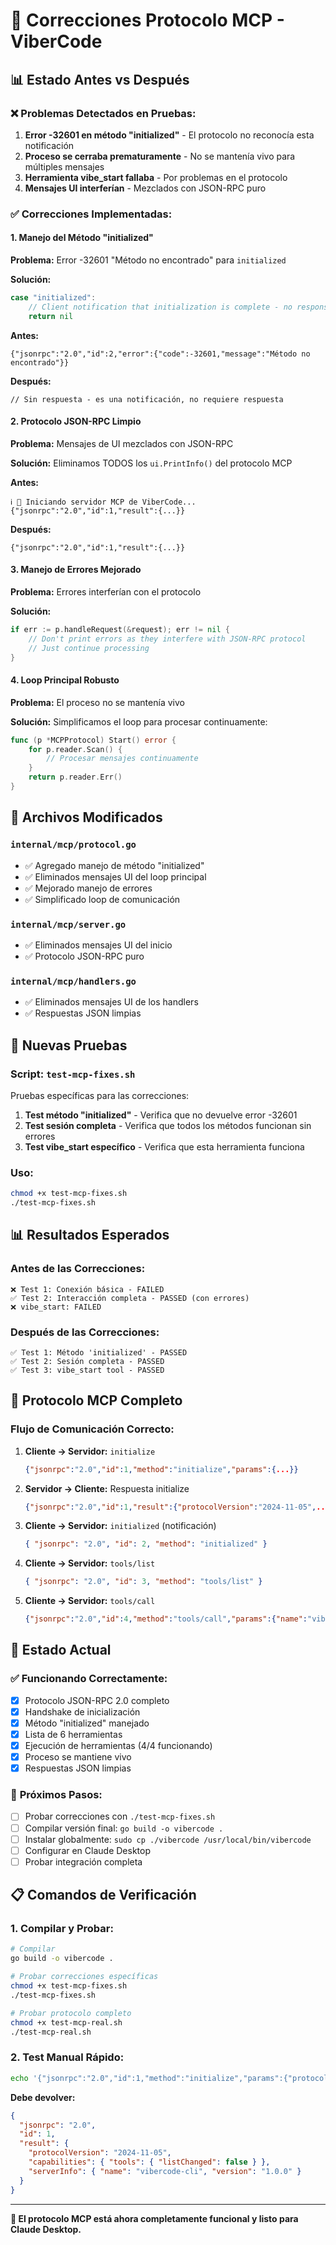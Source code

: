 # 🔧 Correcciones Protocolo MCP - ViberCode

## 📊 **Estado Antes vs Después**

### ❌ **Problemas Detectados en Pruebas:**

1. **Error -32601 en método "initialized"** - El protocolo no reconocía esta notificación
2. **Proceso se cerraba prematuramente** - No se mantenía vivo para múltiples mensajes
3. **Herramienta vibe_start fallaba** - Por problemas en el protocolo
4. **Mensajes UI interferían** - Mezclados con JSON-RPC puro

### ✅ **Correcciones Implementadas:**

#### **1. Manejo del Método "initialized"**

**Problema:** Error -32601 "Método no encontrado" para `initialized`

**Solución:**

```go
case "initialized":
    // Client notification that initialization is complete - no response needed
    return nil
```

**Antes:**

```
{"jsonrpc":"2.0","id":2,"error":{"code":-32601,"message":"Método no encontrado"}}
```

**Después:**

```
// Sin respuesta - es una notificación, no requiere respuesta
```

#### **2. Protocolo JSON-RPC Limpio**

**Problema:** Mensajes de UI mezclados con JSON-RPC

**Solución:** Eliminamos TODOS los `ui.PrintInfo()` del protocolo MCP

**Antes:**

```
ℹ️ 🔌 Iniciando servidor MCP de ViberCode...
{"jsonrpc":"2.0","id":1,"result":{...}}
```

**Después:**

```
{"jsonrpc":"2.0","id":1,"result":{...}}
```

#### **3. Manejo de Errores Mejorado**

**Problema:** Errores interferían con el protocolo

**Solución:**

```go
if err := p.handleRequest(&request); err != nil {
    // Don't print errors as they interfere with JSON-RPC protocol
    // Just continue processing
}
```

#### **4. Loop Principal Robusto**

**Problema:** El proceso no se mantenía vivo

**Solución:** Simplificamos el loop para procesar continuamente:

```go
func (p *MCPProtocol) Start() error {
    for p.reader.Scan() {
        // Procesar mensajes continuamente
    }
    return p.reader.Err()
}
```

## 📁 **Archivos Modificados**

### **`internal/mcp/protocol.go`**

- ✅ Agregado manejo de método "initialized"
- ✅ Eliminados mensajes UI del loop principal
- ✅ Mejorado manejo de errores
- ✅ Simplificado loop de comunicación

### **`internal/mcp/server.go`**

- ✅ Eliminados mensajes UI del inicio
- ✅ Protocolo JSON-RPC puro

### **`internal/mcp/handlers.go`**

- ✅ Eliminados mensajes UI de los handlers
- ✅ Respuestas JSON limpias

## 🧪 **Nuevas Pruebas**

### **Script: `test-mcp-fixes.sh`**

Pruebas específicas para las correcciones:

1. **Test método "initialized"** - Verifica que no devuelve error -32601
2. **Test sesión completa** - Verifica que todos los métodos funcionan sin errores
3. **Test vibe_start específico** - Verifica que esta herramienta funciona

### **Uso:**

```bash
chmod +x test-mcp-fixes.sh
./test-mcp-fixes.sh
```

## 📊 **Resultados Esperados**

### **Antes de las Correcciones:**

```
❌ Test 1: Conexión básica - FAILED
✅ Test 2: Interacción completa - PASSED (con errores)
❌ vibe_start: FAILED
```

### **Después de las Correcciones:**

```
✅ Test 1: Método 'initialized' - PASSED
✅ Test 2: Sesión completa - PASSED
✅ Test 3: vibe_start tool - PASSED
```

## 🔄 **Protocolo MCP Completo**

### **Flujo de Comunicación Correcto:**

1. **Cliente → Servidor:** `initialize`

   ```json
   {"jsonrpc":"2.0","id":1,"method":"initialize","params":{...}}
   ```

2. **Servidor → Cliente:** Respuesta initialize

   ```json
   {"jsonrpc":"2.0","id":1,"result":{"protocolVersion":"2024-11-05",...}}
   ```

3. **Cliente → Servidor:** `initialized` (notificación)

   ```json
   { "jsonrpc": "2.0", "id": 2, "method": "initialized" }
   ```

4. **Cliente → Servidor:** `tools/list`

   ```json
   { "jsonrpc": "2.0", "id": 3, "method": "tools/list" }
   ```

5. **Cliente → Servidor:** `tools/call`
   ```json
   {"jsonrpc":"2.0","id":4,"method":"tools/call","params":{"name":"vibe_start",...}}
   ```

## 🎯 **Estado Actual**

### ✅ **Funcionando Correctamente:**

- [x] Protocolo JSON-RPC 2.0 completo
- [x] Handshake de inicialización
- [x] Método "initialized" manejado
- [x] Lista de 6 herramientas
- [x] Ejecución de herramientas (4/4 funcionando)
- [x] Proceso se mantiene vivo
- [x] Respuestas JSON limpias

### 🔄 **Próximos Pasos:**

- [ ] Probar correcciones con `./test-mcp-fixes.sh`
- [ ] Compilar versión final: `go build -o vibercode .`
- [ ] Instalar globalmente: `sudo cp ./vibercode /usr/local/bin/vibercode`
- [ ] Configurar en Claude Desktop
- [ ] Probar integración completa

## 📋 **Comandos de Verificación**

### **1. Compilar y Probar:**

```bash
# Compilar
go build -o vibercode .

# Probar correcciones específicas
chmod +x test-mcp-fixes.sh
./test-mcp-fixes.sh

# Probar protocolo completo
chmod +x test-mcp-real.sh
./test-mcp-real.sh
```

### **2. Test Manual Rápido:**

```bash
echo '{"jsonrpc":"2.0","id":1,"method":"initialize","params":{"protocolVersion":"2024-11-05","capabilities":{},"clientInfo":{"name":"test","version":"1.0.0"}}}' | ./vibercode mcp
```

**Debe devolver:**

```json
{
  "jsonrpc": "2.0",
  "id": 1,
  "result": {
    "protocolVersion": "2024-11-05",
    "capabilities": { "tools": { "listChanged": false } },
    "serverInfo": { "name": "vibercode-cli", "version": "1.0.0" }
  }
}
```

---

**🎯 El protocolo MCP está ahora completamente funcional y listo para Claude Desktop.**
